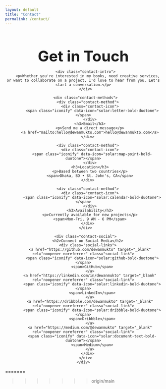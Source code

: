 ```yaml
---
layout: default
title: "Contact"
permalink: /contact/
---
```


<div class="contact-page">
  <div class="container">
    <div class="contact-content">
      <h1>Get in Touch</h1>
      
      <div class="contact-intro">
        <p>Whether you're interested in my books, need creative services, or want to collaborate on a project, I'd love to hear from you. Let's start a conversation.</p>
      </div>
      
      <div class="contact-methods">
        <div class="contact-method">
          <div class="contact-icon">
            <span class="iconify" data-icon="solar:letter-bold-duotone"></span>
          </div>
          <h3>Email</h3>
          <p>Send me a direct message</p>
          <a href="mailto:hello@dewanmukto.com">hello@dewanmukto.com</a>
        </div>
        
        <div class="contact-method">
          <div class="contact-icon">
            <span class="iconify" data-icon="solar:map-point-bold-duotone"></span>
          </div>
          <h3>Location</h3>
          <p>Based between two countries</p>
          <span>Dhaka, BD • St. John's, CA</span>
        </div>
        
        <div class="contact-method">
          <div class="contact-icon">
            <span class="iconify" data-icon="solar:calendar-bold-duotone"></span>
          </div>
          <h3>Availability</h3>
          <p>Currently available for new projects</p>
          <span>Mon-Fri, 9 AM - 6 PM</span>
        </div>
      </div>
      
      <div class="contact-social">
        <h2>Connect on Social Media</h2>
        <div class="social-links">
          <a href="https://github.com/dewanmukto" target="_blank" rel="noopener noreferrer" class="social-link">
            <span class="iconify" data-icon="solar:github-bold-duotone"></span>
            <span>GitHub</span>
          </a>
          <a href="https://linkedin.com/in/dewanmukto" target="_blank" rel="noopener noreferrer" class="social-link">
            <span class="iconify" data-icon="solar:linkedin-bold-duotone"></span>
            <span>LinkedIn</span>
          </a>
          <a href="https://dribbble.com/dewanmukto" target="_blank" rel="noopener noreferrer" class="social-link">
            <span class="iconify" data-icon="solar:dribbble-bold-duotone"></span>
            <span>Dribbble</span>
          </a>
          <a href="https://medium.com/@dewanmukto" target="_blank" rel="noopener noreferrer" class="social-link">
            <span class="iconify" data-icon="solar:document-text-bold-duotone"></span>
            <span>Medium</span>
          </a>
        </div>
      </div>
    </div>
  </div>
</div>

<style>
.contact-page {
  min-height: calc(100vh - 200px);
  padding: var(--spacing-2xl) 0;
}

.contact-content {
  max-width: 800px;
  margin: 0 auto;
  text-align: center;
}

.contact-content h1 {
  font-size: 3rem;
  margin-bottom: var(--spacing-xl);
  color: var(--color-primary);
}

.contact-intro {
  font-size: 1.25rem;
  color: var(--color-text-muted);
  margin-bottom: var(--spacing-2xl);
  padding: var(--spacing-xl);
  background: var(--color-surface);
  border-radius: var(--border-radius-lg);
}

.contact-methods {
  display: grid;
  grid-template-columns: repeat(auto-fit, minmax(250px, 1fr));
  gap: var(--spacing-xl);
  margin-bottom: var(--spacing-2xl);
}

.contact-method {
  background: var(--color-surface);
  padding: var(--spacing-xl);
  border-radius: var(--border-radius-lg);
  transition: var(--transition);
}

.contact-method:hover {
  transform: translateY(-4px);
  box-shadow: 0 8px 32px var(--color-shadow-hover);
}

.contact-icon {
  font-size: 2.5rem;
  color: var(--color-primary);
  margin-bottom: var(--spacing-lg);
}

.contact-method h3 {
  margin-bottom: var(--spacing-sm);
  color: var(--color-text);
}

.contact-method p {
  color: var(--color-text-muted);
  margin-bottom: var(--spacing-sm);
  font-size: 0.875rem;
}

.contact-method a {
  color: var(--color-primary);
  text-decoration: none;
  font-weight: 500;
}

.contact-method a:hover {
  text-decoration: underline;
}

.contact-social {
  background: var(--color-surface);
  padding: var(--spacing-2xl);
  border-radius: var(--border-radius-lg);
}

.contact-social h2 {
  margin-bottom: var(--spacing-xl);
  color: var(--color-primary);
}

.social-links {
  display: grid;
  grid-template-columns: repeat(auto-fit, minmax(200px, 1fr));
  gap: var(--spacing-lg);
}

.social-link {
  display: flex;
  align-items: center;
  gap: var(--spacing-sm);
  padding: var(--spacing-lg);
  background: var(--color-border);
  color: var(--color-text);
  text-decoration: none;
  border-radius: var(--border-radius);
  transition: var(--transition);
  font-weight: 500;
}

.social-link:hover {
  background: var(--color-primary);
  color: var(--color-bg);
  transform: translateY(-2px);
}

.social-link .iconify {
  font-size: 1.25rem;
}

@media (max-width: 768px) {
  .contact-content h1 {
    font-size: 2.5rem;
  }
  
  .contact-methods {
    grid-template-columns: 1fr;
  }
  
  .social-links {
    grid-template-columns: 1fr;
  }
}
<<<<<<< HEAD
</style>
=======
</style>
>>>>>>> origin/main
